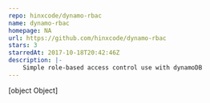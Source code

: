 ```yaml
---
repo: hinxcode/dynamo-rbac
name: dynamo-rbac
homepage: NA
url: https://github.com/hinxcode/dynamo-rbac
stars: 3
starredAt: 2017-10-18T20:42:46Z
description: |-
    Simple role-based access control use with dynamoDB
---
```


[object Object]
